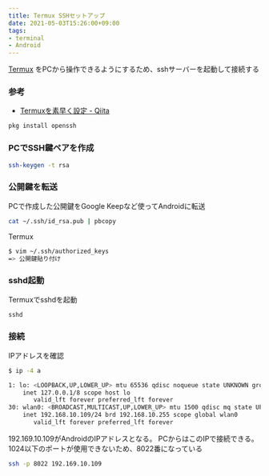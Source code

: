 ```yaml
---
title: Termux SSHセットアップ
date: 2021-05-03T15:26:00+09:00
tags:
- terminal
- Android
---
```


[Termux](note/Termux.md) をPCから操作できるようにするため、sshサーバーを起動して接続する

### 参考

* [Termuxを素早く設定 - Qiita](https://qiita.com/kujirahand/items/8e34e05e7296134b55cd)

````sh
pkg install openssh
````

### PCでSSH鍵ペアを作成

````sh
ssh-keygen -t rsa
````

### 公開鍵を転送

PCで作成した公開鍵をGoogle Keepなど使ってAndroidに転送

````sh
cat ~/.ssh/id_rsa.pub | pbcopy
````

Termux

````sh
$ vim ~/.ssh/authorized_keys
=> 公開鍵貼り付け
````

### sshd起動

Termuxでsshdを起動

````sh
sshd
````

### 接続

IPアドレスを確認

````sh
$ ip -4 a

1: lo: <LOOPBACK,UP,LOWER_UP> mtu 65536 qdisc noqueue state UNKNOWN group default qlen 1
    inet 127.0.0.1/8 scope host lo
       valid_lft forever preferred_lft forever
30: wlan0: <BROADCAST,MULTICAST,UP,LOWER_UP> mtu 1500 qdisc mq state UP group default qlen 3000
    inet 192.168.10.109/24 brd 192.168.10.255 scope global wlan0
       valid_lft forever preferred_lft forever
````

192.169.10.109がAndroidのIPアドレスとなる。
PCからはこのIPで接続できる。
1024以下のポートが使用できないため、8022番になっている

````sh
ssh -p 8022 192.169.10.109
````
